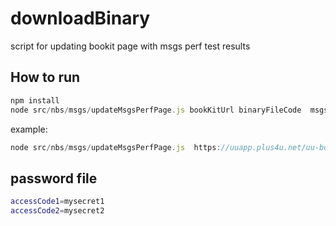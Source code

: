 # downloadBinary

script for updating bookit page with msgs perf test results
 
## How to run

```javascript
npm install 
node src/nbs/msgs/updateMsgsPerfPage.js bookKitUrl binaryFileCode  msgsVersion msgsChannel mecType mecValue ackValue teamcityBuildID pathToPasswordFile
```



example: 
```javascript
node src/nbs/msgs/updateMsgsPerfPage.js  https://uuapp.plus4u.net/uu-bookkit-maing01/1111111 123 17.1.2.3 ws 1MEC 12 42 1589 /tmp/uuEE /tmp/passwordFile
```

## password file
```bash
accessCode1=mysecret1
accessCode2=mysecret2
```
